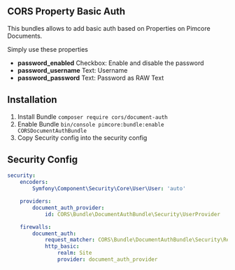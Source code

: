 CORS Property Basic Auth
--------

This bundles allows to add basic auth based on Properties on Pimcore Documents.

Simply use these properties

 - **password_enabled** Checkbox: Enable and disable the password
 - **password_username** Text: Username
 - **password_password** Text: Password as RAW Text

## Installation

1. Install Bundle ```composer require cors/document-auth```
2. Enable Bundle ```bin/console pimcore:bundle:enable CORSDocumentAuthBundle```
3. Copy Security config into the security config


## Security Config
```yaml
security:
    encoders:
        Symfony\Component\Security\Core\User\User: 'auto'

    providers:
        document_auth_provider:
            id: CORS\Bundle\DocumentAuthBundle\Security\UserProvider

    firewalls:
        document_auth:
            request_matcher: CORS\Bundle\DocumentAuthBundle\Security\RequestMatcher
            http_basic:
                realm: Site
                provider: document_auth_provider
```
